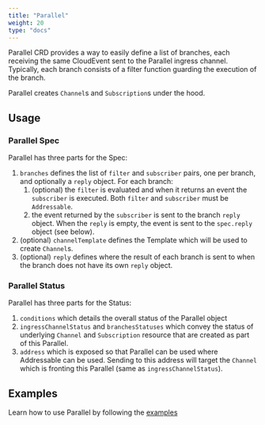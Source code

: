 ```yaml
---
title: "Parallel"
weight: 20
type: "docs"
---
```


Parallel CRD provides a way to easily define a list of branches, each receiving
the same CloudEvent sent to the Parallel ingress channel. Typically, each branch
consists of a filter function guarding the execution of the branch.

Parallel creates `Channel`s and `Subscription`s under the hood.

## Usage

### Parallel Spec

Parallel has three parts for the Spec:

1. `branches` defines the list of `filter` and `subscriber` pairs, one per branch,
   and optionally a `reply` object. For each branch:
   1. (optional) the `filter` is evaluated and when it returns an event the `subscriber` is
      executed. Both `filter` and `subscriber` must be `Addressable`.
   1. the event returned by the `subscriber` is sent to the branch `reply`
      object. When the `reply` is empty, the event is sent to the `spec.reply`
      object (see below).
1. (optional) `channelTemplate` defines the Template which will be used to
   create `Channel`s.
1. (optional) `reply` defines where the result of each branch is sent to when
   the branch does not have its own `reply` object.

### Parallel Status

Parallel has three parts for the Status:

1. `conditions` which details the overall status of the Parallel object
1. `ingressChannelStatus` and `branchesStatuses` which convey the status of
   underlying `Channel` and `Subscription` resource that are created as part of
   this Parallel.
1. `address` which is exposed so that Parallel can be used where Addressable can
   be used. Sending to this address will target the `Channel` which is fronting
   this Parallel (same as `ingressChannelStatus`).

## Examples

Learn how to use Parallel by following the [examples](./samples/parallel/README.md)
